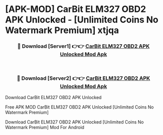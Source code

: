 # [APK-MOD] CarBit ELM327 OBD2 APK Unlocked - [Unlimited Coins No Watermark Premium] xtjqa



<div align="center">
<h3>🔴 Download [Server1] 👉👉 <a href="https://momento.my/?title=CarBit_ELM327_OBD2_APK_Unlocked">CarBit ELM327 OBD2 APK Unlocked Mod Apk</a></h3><br>

<h3>🔴 Download [Server2] 👉👉 <a href="https://momento.my/?title=CarBit_ELM327_OBD2_APK_Unlocked">CarBit ELM327 OBD2 APK Unlocked Mod Apk</a></h3>
</div>



Download CarBit ELM327 OBD2 APK Unlocked 

Free APK MOD CarBit ELM327 OBD2 APK Unlocked [Unlimited Coins No Watermark Premium]

Download CarBit ELM327 OBD2 APK Unlocked [Unlimited Coins No Watermark Premium] Mod For Android
